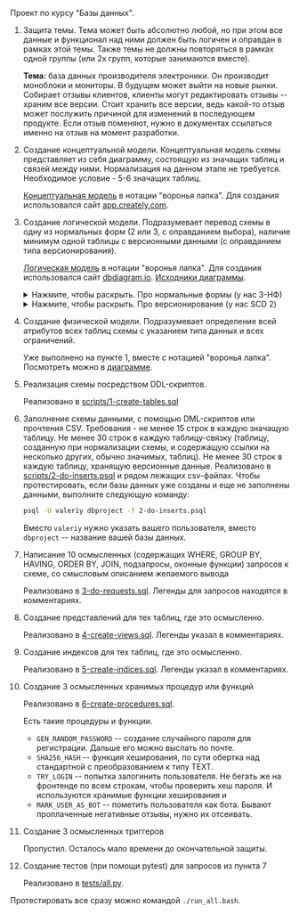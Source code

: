 Проект по курсу "Базы данных".

1. Защита темы. Тема может быть абсолютно любой, но при этом все данные и функционал над ними должен быть логичен и оправдан в рамках этой темы. Также темы не должны повторяться в рамках одной группы (или 2х групп, которые занимаются вместе). 

    **Тема:** база данных производителя электроники. Он производит моноблоки и мониторы. В будущем может выйти на новые рынки. Собирает отзывы клиентов, клиенты могут редактировать отзывы -- храним все версии. Стоит хранить все версии, ведь какой-то отзыв может послужить причиной для изменений в последующем продукте. Если отзыв поменяют, нужно в документах ссылаться именно на отзыв на момент разработки.
1. Создание концептуальной модели. Концептуальная модель схемы представляет из себя диаграмму, состоящую из значащих таблиц и связей между ними. Нормализация на данном этапе не требуется. Необходимое условие - 5-6 значащих таблиц.
    
    [Концептуальная модель](modeling/conceptual.png) в нотации "воронья лапка". Для создания использовался сайт [app.creately.com](app.creately.com).

1. Создание логической модели. Подразумевает перевод схемы в одну из нормальных форм (2 или 3, с оправданием выбора), наличие минимум одной таблицы с версионными данными (с оправданием типа версионирования).

    [Логическая модель](modeling/Diagram.png) в нотации "воронья лапка". Для создания использовался сайт [dbdiagram.io](dbdiagram.io). [Исходники диаграммы](modeling/dbdiagram.txt).

    [comment]:<> (collapsible sections доступны, как минимум, в github, gitlab, vscode, jupyter notebook; https://www.emmanuelgautier.com/blog/markdown-collapsible-section)

    <details>
    <summary>Нажмите, чтобы раскрыть. Про нормальные формы (у нас 3-НФ)</summary>


    [Видео по нормальным формам](https://www.youtube.com/watch?v=J-drts33N8g), которое, на мой взгляд, хорошо объясняет.

    [comment]:<> (ссылки на gitlab и github на файлы лучше оставлять с коммитом, а не на ветку, т.к. их могут поменять, номер слайда поменяется или файл пропадет; в gitlab есть кнопка "permalink")

    Еще есть примеры в [лекции](https://gitlab.com/fpmi-atp/db2022-supplementary/global/-/blob/8797380e3e1bbb1af3201d269fdd4f8112c2fc3b/Lectures/%D0%9B%D0%B5%D0%BA%D1%86%D0%B8%D1%8F_04_2024.pdf).

    Самая сильная нормальная форма -- 3-НФ. Эта форма нашей схемы. Рассмотрим нормальные формы и каждую нашу таблицу, проверим, что для нее условия выполнены. Заодно скажем, зачем условия нормальных форм нужны в жизни.

    1-НФ. В 1-НФ, если

    * все строки должны быть уникальны,

        С повторами сложнее работать, нужно обновлять несколько строк. Да и если по смыслу хранится одна и та же инфомрация -- в этом нет смысла. Возможно, если это таблица заказов в магазине: клиент, заказ, мы забыли id заказа (номер заказа с открытия нашего магазина). 
    * каждая ячейка должна содержать только одно значение (не список),

        Это усложняет получение данных в коде, который обращается к БД. Нужно разбивать строку по разделителю и тому подобное, кто-то может по ошибке в базу данных вставить не соответствующую формату списка строку. Ведь к бд можно обратится и не из кода, а из командной строки для каких-то задач администрирования, там не будет проверок типа CHECK (или их придется писать, когда можно было бы не писать).
    * каждое значение должно быть неделимо (нельзя разделить на несколько значений).

        Наверно, чтобы поддержать структурность. Опять же, чтобы нельзя было записать некорректные данные. Например, если мы храним ФИО, из командной строки можно записать строку лишь из одной компоненты или двух. А бывают и составные имена, с пробелами и т.п. Может быть сложно. __Хотя в видео в 3-НФ для имени используют лишь один столбец. Наверно, для наглядности, таблица не для продакшена.__

        Таблица __Monitors__.
        * Повторяющиеся строки нельзя вставить, т.к. у нас есть `id` -- primary key, он должен быть уникальным. Еще по смыслу должен быть уникальным `product_id` -- будет сделано в DDL.
        * У нас нигде нет строкового типа данных, потому список вставить не получится.
        * Если проверить каждое поле, разделить его не получится. Наверно, дело в том, что у нас опять нигде нет строкового типа.

        Таблица __Monoblocks__. Работают рассуждения
        для таблицы __Monitors__, даже названия столбцов
        те же подходят :)

        Таблицы __Cpus__, __Gpus__.
        * Повторяющиеся строки нельзя вставить, т.к. у нас есть `id` -- primary key, он должен быть уникальным.
        * У нас нигде нельзя вставить список по смыслу, одна ячейка интерпретируется как одно значение. Но у нас есть строковый тип данных. Производителя можно написать с большой буквы, всеми маленькими, всеми большими. Потому я навершу проверки, что производитель всегда в title case, модель всегда большими буквами, обе ячейки униальны.
        * Если проверить каждое поле, разделить на несколько не получается.


        Таблицы __Products__, __Reviews__. Есть `id` -- primary key, одинаковые строки вставить нельзя. Список нет, т.к. нигде нет строковых типов, ни одно из полей не интерпретируется как список. Разделить поле на несколько не получается.

        Таблицы __ReviewRevs__, __Users__. Аналогично, есть primary key `id`. Cписок нельзя вставить, т.к. каждая ячейка интерпретируется как одно значение. Разделить на несколько не получается. Касательно уникальности (да, есть `id`, но если выбирать не по нему во WHERE, данные все еще могут быть неконсистентными):
        * в случае равенства (review_id, modified_at) выибраем с наибольшим id, т.к. он был записан в таблицу последним (или просто не смотрим на modified_at даже);
        * (first_name, last_name) не делаем уникальынми, т.к. тезки бывают, но email сделаем уникальным, он тоже будет candidate key;

    2-НФ. В 2-НФ, если

    * в 1-НФ (уже есть),
    * все атрибуты (столбцы), не входящие в primary key, должны определяться всеми элементами candidate key.

        Если поле или несколько полей определяются не всеми элементами candidate key, то лучше вынести завсимость с отдельную таблицу, чтобы гонять меньше одинаковых данных по соединению. Еще можно и foreign key сделать..
    
        Таблица __Monitors__. Cаdndiate key два: `id` и `product_id`, в каждом их них нельзя выделить по меньшему подмножеству. Потому и зависеть от подмножества candidate key (меньшего) не получится.

        Аналогично в каждой таблице. Т.е. схема находится в 2-НФ.

    3-НФ. В 3-НФ, если

    * в 2-НФ (уже есть),
    * все атрибуты должны зависеть не от других атрибутов, а от primary key.
        
        Если пара атрибутов, в котором второй определяется первым. Например, отдел и есть номер телефона сотрудника. А мы знаем, что в отделе лишь один телефон. Тогда, чтобы привести в 3-НФ, надо хранить лишь отдел для сотрудника, и хранить отдельную таблицу отдел-телефон. Когда у сотрудника появится свой рабочий телефон, можно будет дополнить таблицу новым столбцом.
    
        Все таблицы посмотрел, поля, не нашел такого, чтобы поле зависело других. Т.е. 3-НФ тоже есть.
    </details>

    <details>
    <summary>Нажмите, чтобы раскрыть. Про версионирование (у нас SCD 2)</summary>

    Посмотреть информацию по типам версионирования можно в [лекции 6](https://gitlab.com/fpmi-atp/db2022-supplementary/global/-/blob/8797380e3e1bbb1af3201d269fdd4f8112c2fc3b/Lectures/Лекция_06_2024.pdf), на странце 30 есть диаграмма.

    У нас SCD2.
    
    Почему ее выбрали? Потому что самый стандартный вариант, сразу пришло в голову.
    
    Нам нужно бы хранить все версии, чтобы при разработке ссылаться на версию из прошлого, отзыв может поменяться со временем. И уж точно надо хранить не как отдельные атрибуты в той же таблице, т.к. изменения бывают часто. Отдельные атрибуты годятся, если бывают deprecated значения, хотя даже в этом случае можно мигрировать deprecated значения на новые.

    Как мы понимаем, что это SCD2? Не SCD0, поскольку версионирование есть. SCD2, потому что на новую версию создаем строку, а не перезаписываем (SCD1, в ней подразумевается, что на все ревизии комментария есть лишь одна строка), добавляем новый атрибут (SCD3) или добавляем новую таблицу (SCD4).

    </details>

1. Создание физической модели. Подразумевает определение всей атрибутов всех таблиц схемы с указанием типа данных и всех ограничений.
    
    Уже выполнено на пункте 1, вместе с нотацией "воронья лапка". Посмотреть можно в [диаграмме](modeling/Diagram.png).

1. Реализация схемы посредством DDL-скриптов.

    Реализовано в [scripts/1-create-tables.sql](scripts/1-create-tables.sql)
1. Заполнение схемы данными, с помощью DML-скриптов или прочтения CSV. Требования - не менее 15 строк в каждую значащую таблицу. Не менее 30 строк в каждую таблицу-связку (таблицу, созданную при нормализации схемы, и содержащую ссылки на несколько других, обычно значимых, таблиц). Не менее 30 строк в каждую таблицу, хранящую версионные данные.
     Реализовано в [scripts/2-do-inserts.psql](scripts/2-do-inserts.psql) и рядом лежащих csv-файлах. Чтобы протестировать, если базы данных уже созданы и еще не заполнены данными, выполните следующую команду:
     ```bash
     psql -U valeriy dbproject -f 2-do-inserts.psql
     ```
    Вместо `valeriy` нужно указать вашего пользователя, вместо `dbproject` -- название вашей базы данных.

1. Написание 10 осмысленных (содержащих WHERE, GROUP BY, HAVING, ORDER BY, JOIN, подзапросы, оконные функции) запросов к схеме, со смысловым описанием желаемого вывода

    Реализовано в [3-do-requests.sql](scripts/3-do-requests.sql). Легенды для запросов находятся в комментариях.

1. Создание представлений для тех таблиц, где это осмысленно.

    Реализовано в [4-create-views.sql](scripts/4-create-views.sql). Легенды указал в комментариях.

1. Создание индексов для тех таблиц, где это осмысленно.

    Реализовано в [5-create-indices.sql](scripts/5-create-indices.sql). Легенды указал в комментариях.

1. Создание 3 осмысленных хранимых процедур или функций 
    
    Реализовано в [6-create-procedures.sql](scripts/6-create-procedures.sql). 
    
    Есть такие процедуры и функции.
    * `GEN_RANDOM_PASSWORD` -- создание случайного пароля для регистрации. Дальше его можно выслать по почте.
    * `SHA256_HASH` -- функция хеширования, по сути обертка над стандартной с преобразованием к типу TEXT.
    * `TRY_LOGIN` -- попытка залогинить пользователя. Не бегать же на фронтенде по всем строкам, чтобы проверить хеш пароля. И используются хранимые функции хеширования и 
    * `MARK_USER_AS_BOT` -- пометить пользователя как бота. Бывают проплаченные негативные отзывы, нужно их отсеивать.

1. Создание 3 осмысленных триггеров

    Пропустил. Осталось мало времени до окончательной защиты.

1. Создание тестов (при помощи pytest) для запросов из пункта 7

    Реализовано в [tests/all.py](tests/all.py).

Протестировать все сразу можно командой `./run_all.bash`. 

